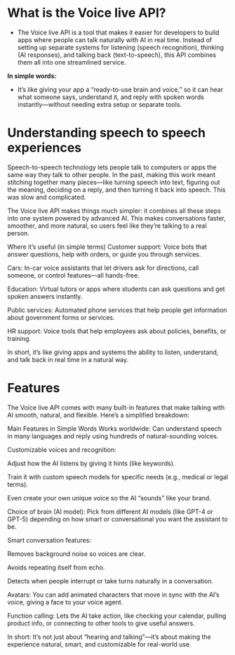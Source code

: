# What is the Voice live API?

- The Voice live API is a tool that makes it easier for developers to build apps where people can talk naturally with AI in real time. Instead of setting up separate systems for listening (speech recognition), thinking (AI responses), and talking back (text-to-speech), this API combines them all into one streamlined service.

 **In simple words:**
- It’s like giving your app a “ready-to-use brain and voice,” so it can hear what someone says, understand it, and reply with spoken words instantly—without needing extra setup or separate tools.

# Understanding speech to speech experiences
Speech-to-speech technology lets people talk to computers or apps the same way they talk to other people. In the past, making this work meant stitching together many pieces—like turning speech into text, figuring out the meaning, deciding on a reply, and then turning it back into speech. This was slow and complicated.

The Voice live API makes things much simpler: it combines all these steps into one system powered by advanced AI. This makes conversations faster, smoother, and more natural, so users feel like they’re talking to a real person.

Where it’s useful (in simple terms)
Customer support: Voice bots that answer questions, help with orders, or guide you through services.

Cars: In-car voice assistants that let drivers ask for directions, call someone, or control features—all hands-free.

Education: Virtual tutors or apps where students can ask questions and get spoken answers instantly.

Public services: Automated phone services that help people get information about government forms or services.

HR support: Voice tools that help employees ask about policies, benefits, or training.

In short, it’s like giving apps and systems the ability to listen, understand, and talk back in real time in a natural way.

# Features
The Voice live API comes with many built-in features that make talking with AI smooth, natural, and flexible. Here’s a simplified breakdown:

Main Features in Simple Words
Works worldwide: Can understand speech in many languages and reply using hundreds of natural-sounding voices.

Customizable voices and recognition:

Adjust how the AI listens by giving it hints (like keywords).

Train it with custom speech models for specific needs (e.g., medical or legal terms).

Even create your own unique voice so the AI “sounds” like your brand.

Choice of brain (AI model): Pick from different AI models (like GPT-4 or GPT-5) depending on how smart or conversational you want the assistant to be.

Smart conversation features:

Removes background noise so voices are clear.

Avoids repeating itself from echo.

Detects when people interrupt or take turns naturally in a conversation.

Avatars: You can add animated characters that move in sync with the AI’s voice, giving a face to your voice agent.

Function calling: Lets the AI take action, like checking your calendar, pulling product info, or connecting to other tools to give useful answers.

In short: It’s not just about “hearing and talking”—it’s about making the experience natural, smart, and customizable for real-world use.

